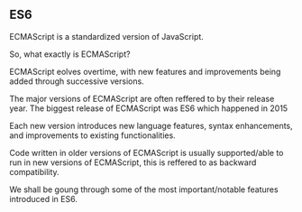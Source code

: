## ES6
ECMAScript is a standardized version of JavaScript. 

So, what exactly is ECMAScript?

ECMAScript eolves overtime, with new features and improvements being added through successive versions.

The major versions of ECMAScript are often reffered to by their release year.
The biggest release of ECMAScript was ES6 which happened in 2015

Each new version introduces new language features, syntax enhancements, and improvements to existing functionalities. 

Code written in older versions of ECMAScript is usually supported/able to run in new versions of ECMAScript, this is reffered to as backward compatibility.

We shall be goung through some of the most important/notable features introduced in ES6.
